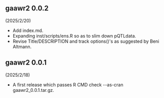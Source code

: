 ## gaawr2 0.0.2

(2025/2/20)

* Add index.md.
* Expanding inst/scripts/ens.R so as to slim down pQTLdata.
* Revise Title/DESCRIPTION and track options()'s as suggested by Beni Altmann.

## gaawr2 0.0.1

(2025/2/18)

* A first release which passes R CMD check --as-cran gaawr2_0.0.1.tar.gz.
